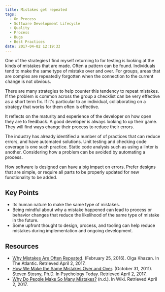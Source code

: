 ```yaml
---
title: Mistakes get repeated
tags:
  - On Process
  - Software Development Lifecycle
  - Quality
  - Process
  - Bugs
  - Best Practices
date: 2017-04-02 12:19:33
---
```


One of the strategies I find myself returning to for testing is looking at the kinds of mistakes that are made. Often a pattern can be found. Individuals tend to make the same type of mistake over and over. For groups, areas that are complex are repeatedly forgotten when the connection to the current change is not obvious. 

There are many strategies to help counter this tendency to repeat mistakes. If the problem is common across the group a checklist can be very effective as a short term fix. If it's particular to an individual, collaborating on a strategy that works for them often is effective.

It reflects on the maturity and experience of the developer on how open they are to feedback. A good developer is always looking to up their game. They will find ways change their process to reduce their errors. 

The industry has already identified a number of of practices that can reduce errors, and have automated solutions. Unit testing and checking code coverage is one such practice. Static code analysis such as using a linter is another. Considering how a problem can be avoided by automating a process. 

How software is designed can have a big impact on errors. Prefer designs that are simple, or require all parts to be properly updated for new functionality to be added.
 
## Key Points
* Its human nature to make the same type of mistakes.
* Being mindful about why a mistake happened can lead to process or behavior changes that reduce the likelihood of the same type of mistake in the future.
* Some upfront thought to design, process, and tooling can help reduce mistakes during implementation and ongoing development.

## Resources
* [Why Mistakes Are Often Repeated](http://www.theatlantic.com/science/archive/2016/02/why-mistakes-are-often-repeated/470778/). (February 25, 2016). Olga Khazan. In The Atlantic. Retrieved April 2, 2017.
* [How We Make the Same Mistakes Over and Over](https://www.psychologytoday.com/blog/anger-in-the-age-entitlement/201410/how-we-make-the-same-mistakes-over-and-over). (October 31, 2011). Steven Stosny, Ph.D.
In Psychology Today. Retrieved April 2, 2017.
* [Why Do People Make So Many Mistakes?](http://wiki.c2.com/?WhyDoPeopleMakeSoManyMistakes) (n.d.). In Wiki. Retrieved April 2, 2017.
